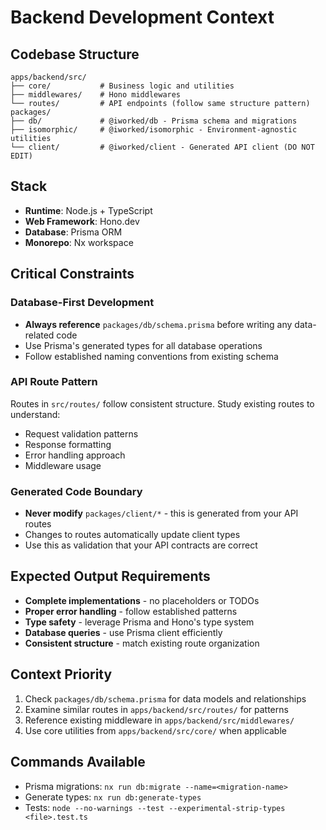 # Backend Development Context

## Codebase Structure

```
apps/backend/src/
├── core/           # Business logic and utilities
├── middlewares/    # Hono middlewares
└── routes/         # API endpoints (follow same structure pattern)
packages/
├── db/             # @iworked/db - Prisma schema and migrations
├── isomorphic/     # @iworked/isomorphic - Environment-agnostic utilities
└── client/         # @iworked/client - Generated API client (DO NOT EDIT)
```

## Stack

- **Runtime**: Node.js + TypeScript
- **Web Framework**: Hono.dev
- **Database**: Prisma ORM
- **Monorepo**: Nx workspace

## Critical Constraints

### Database-First Development

- **Always reference** `packages/db/schema.prisma` before writing any data-related code
- Use Prisma's generated types for all database operations
- Follow established naming conventions from existing schema

### API Route Pattern

Routes in `src/routes/` follow consistent structure. Study existing routes to understand:

- Request validation patterns
- Response formatting
- Error handling approach
- Middleware usage

### Generated Code Boundary

- **Never modify** `packages/client/*` - this is generated from your API routes
- Changes to routes automatically update client types
- Use this as validation that your API contracts are correct

## Expected Output Requirements

- **Complete implementations** - no placeholders or TODOs
- **Proper error handling** - follow established patterns
- **Type safety** - leverage Prisma and Hono's type system
- **Database queries** - use Prisma client efficiently
- **Consistent structure** - match existing route organization

## Context Priority

1. Check `packages/db/schema.prisma` for data models and relationships
2. Examine similar routes in `apps/backend/src/routes/` for patterns
3. Reference existing middleware in `apps/backend/src/middlewares/`
4. Use core utilities from `apps/backend/src/core/` when applicable

## Commands Available

- Prisma migrations: `nx run db:migrate --name=<migration-name>`
- Generate types: `nx run db:generate-types`
- Tests: `node --no-warnings --test --experimental-strip-types <file>.test.ts`
